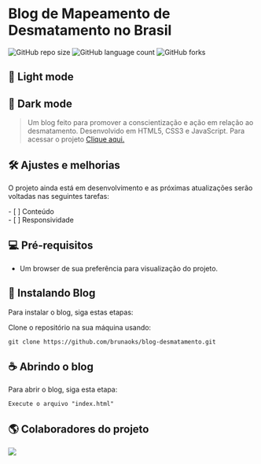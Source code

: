 # Blog de Mapeamento de Desmatamento no Brasil

![GitHub repo size](https://img.shields.io/github/repo-size/brunaoks/blog-desmatamento?style=for-the-badge)
![GitHub language count](https://img.shields.io/github/languages/count/brunaoks/blog-desmatamento?style=for-the-badge)
![GitHub forks](https://img.shields.io/github/forks/brunaoks/blog-desmatamento?style=for-the-badge)

## 🔆 Light mode

<!-- <div align="center">
<img src="#" width="450px" />
<img src="#" width="450px" />
<img src="#" width="450px" />
<img src="#" width="450px" />
<img src="#" width="450px" />
<img src="#" width="450px" />
</div> -->

## 🌙 Dark mode

<!-- <div align="center">
<img src="#" width="450px" />
<img src="#" width="450px" />
<img src="#" width="450px" />
<img src="#" width="450px" />
<img src="#" width="450px" />
<img src="#" width="450px" />
</div> -->

> Um blog feito para promover a conscientização e ação em relação ao desmatamento. Desenvolvido em HTML5, CSS3 e JavaScript. Para acessar o projeto <a href="https://brunaoks.github.io/blog-desmatamento/" target="_blank">Clique aqui.</a>

## 🛠️ Ajustes e melhorias

O projeto ainda está em desenvolvimento e as próximas atualizações serão voltadas nas seguintes tarefas:

- [ ] Conteúdo <br>
- [ ] Responsividade <br>

## 💻 Pré-requisitos

- Um browser de sua preferência para visualização do projeto.

## 🚀 Instalando Blog

Para instalar o blog, siga estas etapas:

Clone o repositório na sua máquina usando:

```
git clone https://github.com/brunaoks/blog-desmatamento.git
```

## ☕ Abrindo o blog

Para abrir o blog, siga esta etapa:

```
Execute o arquivo "index.html"
```

## 🌎 Colaboradores do projeto
<div align="left">
      <a href="https://github.com/brunaoks/blog-desmatamento/graphs/contributors">
      <img src="https://contrib.rocks/image?repo=brunaoks/blog-desmatamento" />
      </a>
  </div>
